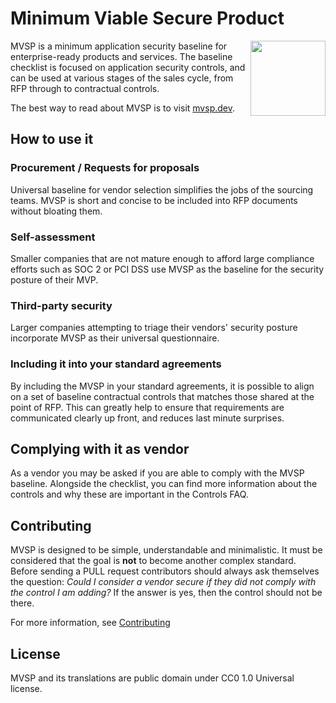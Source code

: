 # Minimum Viable Secure Product

<img height=120px align="right" src="https://github.com/vendorsec/mvsp/blob/master/packages/website/src/images/logo.svg">

MVSP is a minimum application security baseline for enterprise-ready products and services. The baseline checklist is focused on application security controls, and can be used at various stages of the sales cycle, from RFP through to contractual controls.

The best way to read about MVSP is to visit [mvsp.dev](https://mvsp.dev).

## How to use it

### Procurement / Requests for proposals

Universal baseline for vendor selection simplifies the jobs of the sourcing teams. MVSP is short and concise to be included into RFP documents without bloating them.

### Self-assessment

Smaller companies that are not mature enough to afford large compliance efforts such as SOC 2 or PCI DSS use MVSP as the baseline for the security posture of their MVP.

### Third-party security

Larger companies attempting to triage their vendors' security posture incorporate MVSP as their universal questionnaire.

### Including it into your standard agreements

By including the MVSP in your standard agreements, it is possible to align on a set of baseline contractual controls that matches those shared at the point of RFP. This can greatly help to ensure that requirements are communicated clearly up front, and reduces last minute surprises.

## Complying with it as vendor

As a vendor you may be asked if you are able to comply with the MVSP baseline. Alongside the checklist, you can find more information about the controls and why these are important in the Controls FAQ.

## Contributing

MVSP is designed to be simple, understandable and minimalistic. It must be considered that the goal is **not** to become another complex standard. Before sending a PULL request contributors should always ask themselves the question: _Could I consider a vendor secure if they did not comply with the control I am adding?_ If the answer is yes, then the control should not be there.

For more information, see [Contributing](https://mvsp.dev/contributing/)

## License

MVSP and its translations are public domain under CC0 1.0 Universal license.
